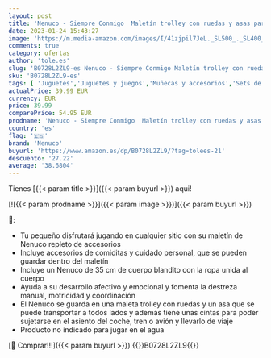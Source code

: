 ```yaml
---
layout: post
title: 'Nenuco - Siempre Conmigo  Maletín trolley con ruedas y asas para llevar a todas partes como mochila  bebe Nenuco y accesorios médicos y de cuidado que se guardan en compartimentos. FAMOSA  700013791 '
date: 2023-01-24 15:43:27
image: 'https://m.media-amazon.com/images/I/41zjpil7JeL._SL500_._SL400_.jpg'
comments: true
category: ofertas
author: 'tole.es'
slug: 'B0728L2ZL9-es Nenuco - Siempre Conmigo Maletín trolley con ruedas y asas...'
sku: 'B0728L2ZL9-es'
tags: [ 'Juguetes','Juguetes y juegos','Muñecas y accesorios','Sets de accesorios','bebe','nenuco','🇪🇸', ]
actualPrice: 39.99 EUR
currency: EUR
price: 39.99
comparePrice: 54.95 EUR
prodname: 'Nenuco - Siempre Conmigo  Maletín trolley con ruedas y asas para llevar a todas partes como mochila  bebe Nenuco y accesorios médicos y de cuidado que se guardan en compartimentos. FAMOSA  700013791 '
country: 'es'
flag: '🇪🇸'
brand: 'Nenuco'
buyurl: 'https://www.amazon.es/dp/B0728L2ZL9/?tag=tolees-21'
descuento: '27.22'
average: '38.6804'
---
```


Tienes [{{< param title >}}]({{< param buyurl >}}) aqui!

[![{{< param prodname >}}]({{< param image >}})]({{< param buyurl >}})

🔎:

- Tu pequeño disfrutará jugando en cualquier sitio con su maletín de Nenuco repleto de accesorios
- Incluye accesorios de comiditas y cuidado personal, que se pueden guardar dentro del maletín
- Incluye un Nenuco de 35 cm de cuerpo blandito con la ropa unida al cuerpo
- Ayuda a su desarrollo afectivo y emocional y fomenta la destreza manual, motricidad y coordinación
- El Nenuco se guarda en una maleta trolley con ruedas y un asa que se puede transportar a todos lados y además tiene unas cintas para poder sujetarse en el asiento del coche, tren o avión y llevarlo de viaje
- Producto no indicado para jugar en el agua

[🛒 Comprar!!!]({{< param buyurl >}})
{{<world>}}B0728L2ZL9{{</world>}}
